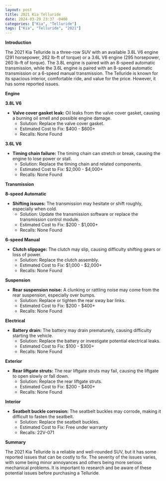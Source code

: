 ```yaml
---
layout: post
title: 2021 Kia Telluride
date: 2024-03-29 23:37 -0400
categories: ["Kia", "Telluride"]
tags: ["Kia", "Telluride", "2021"]
---
```

**Introduction**

The 2021 Kia Telluride is a three-row SUV with an available 3.8L V6 engine (291 horsepower, 262 lb-ft of torque) or a 3.6L V6 engine (295 horsepower, 260 lb-ft of torque). The 3.8L engine is paired with an 8-speed automatic transmission, while the 3.6L engine is paired with an 8-speed automatic transmission or a 6-speed manual transmission. The Telluride is known for its spacious interior, comfortable ride, and value for the price. However, it has some reported issues.

**Engine**

**3.8L V6**
* **Valve cover gasket leak:** Oil leaks from the valve cover gasket, causing a burning oil smell and possible engine damage.
    * Solution: Replace the valve cover gasket.
    * Estimated Cost to Fix: $400 - $600+
    * Recalls: None Found

**3.6L V6**
* **Timing chain failure:** The timing chain can stretch or break, causing the engine to lose power or stall.
    * Solution: Replace the timing chain and related components.
    * Estimated Cost to Fix: $2,000 - $4,000+
    * Recalls: None Found

**Transmission**

**8-speed Automatic**
* **Shifting issues:** The transmission may hesitate or shift roughly, especially when cold.
    * Solution: Update the transmission software or replace the transmission control module.
    * Estimated Cost to Fix: $200 - $1,000+
    * Recalls: None Found

**6-speed Manual**
* **Clutch slippage:** The clutch may slip, causing difficulty shifting gears or loss of power.
    * Solution: Replace the clutch assembly.
    * Estimated Cost to Fix: $1,000 - $2,000+
    * Recalls: None Found

**Suspension**

* **Rear suspension noise:** A clunking or rattling noise may come from the rear suspension, especially over bumps.
    * Solution: Replace or tighten the rear sway bar links.
    * Estimated Cost to Fix: $200 - $400+
    * Recalls: None Found

**Electrical**

* **Battery drain:** The battery may drain prematurely, causing difficulty starting the vehicle.
    * Solution: Replace the battery or investigate potential electrical leaks.
    * Estimated Cost to Fix: $100 - $300+
    * Recalls: None Found

**Exterior**

* **Rear liftgate struts:** The rear liftgate struts may fail, causing the liftgate to open slowly or fall down.
    * Solution: Replace the rear liftgate struts.
    * Estimated Cost to Fix: $200 - $400+
    * Recalls: None Found

**Interior**

* **Seatbelt buckle corrosion:** The seatbelt buckles may corrode, making it difficult to fasten the seatbelt.
    * Solution: Replace the seatbelt buckles.
    * Estimated Cost to Fix: Free under warranty
    * Recalls: 22V-071

**Summary**

The 2021 Kia Telluride is a reliable and well-rounded SUV, but it has some reported issues that can be costly to fix. The severity of the issues varies, with some being minor annoyances and others being more serious mechanical problems. It is important to research and be aware of these potential issues before purchasing a Telluride.
